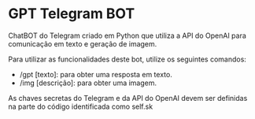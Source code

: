 # GPT Telegram BOT

ChatBOT do Telegram criado em Python que utiliza a API do OpenAI para comunicação em texto e geração de imagem.

Para utilizar as funcionalidades deste bot, utilize os seguintes comandos:


- /gpt [texto]: para obter uma resposta em texto.
- /img [descrição]: para obter uma imagem.


As chaves secretas do Telegram e da API do OpenAI devem ser definidas na parte do código identificada como self.sk
